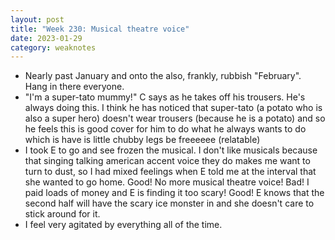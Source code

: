 ```yaml
---
layout: post
title: "Week 230: Musical theatre voice"
date: 2023-01-29
category: weaknotes
---
```


* Nearly past January and onto the also, frankly, rubbish "February". Hang in there everyone.
* "I'm a super-tato mummy!" C says as he takes off his trousers. He's always doing this. I think he has noticed that super-tato (a potato who is also a super hero) doesn't wear trousers (because he is a potato) and so he feels this is good cover for him to do what he always wants to do which is have is little chubby legs be freeeeee (relatable)
* I took E to go and see frozen the musical. I don't like musicals because that singing talking american accent voice they do makes me want to turn to dust, so I had mixed feelings when E told me at the interval that she wanted to go home. Good! No more musical theatre voice! Bad! I paid loads of money and E is finding it too scary! Good! E knows that the second half will have the scary ice monster in and she doesn't care to stick around for it.
* I feel very agitated by everything all of the time.
